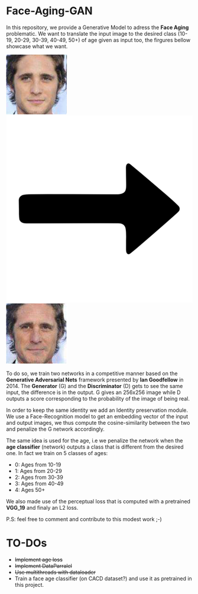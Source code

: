 # Face-Aging-GAN
In this repository, we provide a Generative Model to adress the **Face Aging** problematic. We want to translate the input image to the desired class (10-19, 20-29, 30-39, 40-49, 50+) of age given as input too, the firgures bellow showcase what we want.

![Output image](./for_readme/img/input_img.PNG "Input image (256x256)")
![Arrow image](./for_readme/img/arrow.jpg)
![Input image](./for_readme/img/output_img_class_5.PNG "Output image (256x256) translated to the class 5 (age 50+)")

To do so, we train two networks in a competitive manner based on the **Generative Adversarial Nets** framework presented by **Ian Goodfellow** in 2014. The **Generator** (G) and the **Discriminator** (D) gets to see the same input, the difference is in the output. G gives an 256x256 image while D outputs a score corresponding to the probability of the image of being real.

In order to keep the same identity we add an Identity preservation module. We use a Face-Recognition model to get an embedding vector of the input and output images, we thus compute the cosine-similarity between the two and penalize the G network accordingly.

The same idea is used for the age, i.e we penalize the network when the **age classifier** (network) outputs a class that is different from the desired one. In fact we train on 5 classes of ages:
* 0: Ages from 10-19
* 1: Ages from 20-29
* 2: Ages from 30-39
* 3: Ages from 40-49
* 4: Ages 50+

We also made use of the perceptual loss that is computed with a pretrained **VGG_19** and finaly an L2 loss.

P.S: feel free to comment and contribute to this modest work ;-)

# TO-DOs
* ~~Implement age loss~~
* ~~Implement DataParralel~~
* ~~Use multithreads with dataloader~~
* Train a face age classifier (on CACD dataset?) and use it as pretrained in this project.